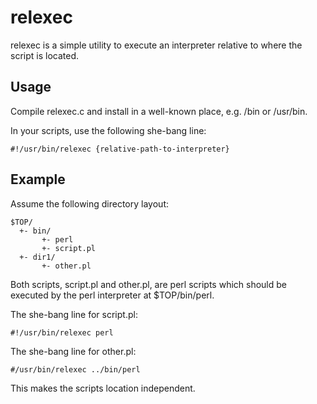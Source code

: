 
relexec
=======

relexec is a simple utility to execute an interpreter relative to where the script is located.


Usage
-----

Compile relexec.c and install in a well-known place, e.g. /bin or /usr/bin.

In your scripts, use the following she-bang line:

    #!/usr/bin/relexec {relative-path-to-interpreter}


Example
-------

Assume the following directory layout:

    $TOP/
      +- bin/
           +- perl
           +- script.pl
      +- dir1/
           +- other.pl

Both scripts, script.pl and other.pl, are perl scripts which should be executed
by the perl interpreter at $TOP/bin/perl.

The she-bang line for script.pl:

    #!/usr/bin/relexec perl

The she-bang line for other.pl:

    #/usr/bin/relexec ../bin/perl

This makes the scripts location independent.

